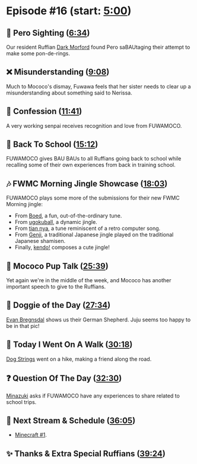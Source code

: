 # Episode #16 (start: [5:00](https://youtu.be/Z3C4pzDIeEo?t=5m00s))

## 👀 Pero Sighting ([6:34](https://youtu.be/Z3C4pzDIeEo?t=6m34s))

Our resident Ruffian [Dark Morford](https://twitter.com/darkmorford/status/1698809325748461591) found Pero saBAUtaging their attempt to make some pon-de-rings.

## ❌ Misunderstanding ([9:08](https://youtu.be/Z3C4pzDIeEo?t=9m08s))

Much to Mococo's dismay, Fuwawa feels that her sister needs to clear up a misunderstanding about something said to Nerissa.

## 🙊 Confession ([11:41](https://youtu.be/Z3C4pzDIeEo?t=11m41s))

A very working senpai receives recognition and love from FUWAMOCO.

## 🏫 Back To School ([15:12](https://youtu.be/Z3C4pzDIeEo?t=15m12s))

FUWAMOCO gives BAU BAUs to all Ruffians going back to school while recalling some of their own experiences from back in training school.

## 🎶 FWMC Morning Jingle Showcase ([18:03](https://youtu.be/Z3C4pzDIeEo?t=18m03s))

FUWAMOCO plays some more of the submissions for their new FWMC Morning jingle:

* From [Boed](https://twitter.com/Edeadbl/status/1696245083991887900), a fun, out-of-the-ordinary tune.
* From [ugokuball](https://twitter.com/ugokuball/status/1696499302879936627), a dynamic jingle.
* From [tian nya](https://twitter.com/tiannya_/status/1695967607361278003), a tune reminiscent of a retro computer song.
* From [Genji](https://twitter.com/GenjiPriv/status/1695911705833042176), a traditional Japanese jingle played on the traditional Japanese shamisen.
* Finally, [kendo!](https://twitter.com/kendddo/status/1695449790862217554) composes a cute jingle!

## 📣 Mococo Pup Talk ([25:39](https://youtu.be/Z3C4pzDIeEo?t=25m39s))

Yet again we're in the middle of the week, and Mococo has another important speech to give to the Ruffians.

## 🐶 Doggie of the Day ([27:34](https://youtu.be/Z3C4pzDIeEo?t=27m34s))

[Evan Bregnsdal](https://twitter.com/EvanBregnsdal/status/1698918072634298804) shows us their German Shepherd. Juju seems too happy to be in that pic!

## 🚶 Today I Went On A Walk ([30:18](https://youtu.be/Z3C4pzDIeEo?t=30m18s))

[Dog Strings](https://twitter.com/Dog_Strings/status/1698967826181259484) went on a hike, making a friend along the road.

## ❓ Question Of The Day ([32:30](https://youtu.be/Z3C4pzDIeEo?t=32m30s))

[Minazuki](https://twitter.com/minazukifwmc/status/1698213603676148214) asks if FUWAMOCO have any experiences to share related to school trips.

## 📅 Next Stream & Schedule ([36:05](https://youtu.be/Z3C4pzDIeEo?t=36m05s))

* [Minecraft #1](https://youtu.be/mn2yVMiDAGs).

## ✨ Thanks & Extra Special Ruffians ([39:24](https://youtu.be/Z3C4pzDIeEo?t=39m24s))
